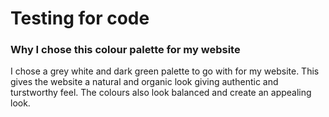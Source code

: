 # Testing for code

### Why I chose this colour palette for my website
I chose a grey white and dark green palette to go with for my 
website. This gives the website a natural and organic look giving 
authentic and turstworthy feel. The colours also look balanced 
and create an appealing look.


